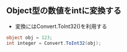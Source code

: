 ## Object型の数値をintに変換する
* 変換にはConvert.ToInt32()を利用する
```cs
object obj = 123;
int integer = Convert.ToInt32(obj);
```
